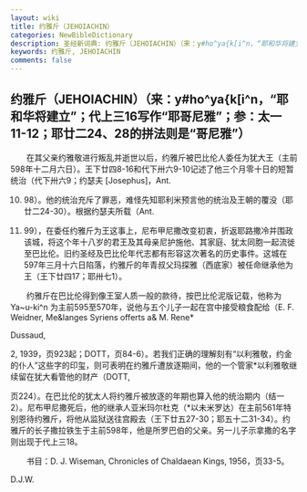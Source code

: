 ```yaml
---
layout: wiki
title: 约雅斤（JEHOIACHIN）
categories: NewBibleDictionary
description: 圣经新词典: 约雅斤（JEHOIACHIN）（来：y#ho^ya{k[i^n，“耶和华将建立”；代上三16写作“耶哥尼雅”；参：太一11-12；耶廿二24、28的拼法则是“哥尼雅”）
keywords: 约雅斤, JEHOIACHIN
comments: false
---
```


## 约雅斤（JEHOIACHIN）（来：y#ho^ya{k[i^n，“耶和华将建立”；代上三16写作“耶哥尼雅”；参：太一11-12；耶廿二24、28的拼法则是“哥尼雅”）

　　在其父亲约雅敬进行叛乱并逝世以后，约雅斤被巴比伦人委任为犹大王（主前598年十二月六日）。王下廿四8-16和代下卅六9-10记述了他三个月零十日的短暂统治（代下卅六9；约瑟夫 [Josephus]，Ant.

10. 98）。他的统治充斥了罪恶，难怪先知耶利米预言他的统治及王朝的覆没（耶廿二24-30）。根据约瑟夫所载（Ant.

10. 99），在委任约雅斤为王这事上，尼布甲尼撒改变初衷，折返耶路撒冷并围政该城，将这个年十八岁的君王及其母亲尼护施他、其家庭、犹太同胞一起流徙至巴比伦。旧约圣经及巴比伦年代志都有形容这次著名的历史事件。这城在597年三月十六日陷落，约雅斤的年青叔父玛探雅（西底家）被任命继承他为王（王下廿四17；耶卅七1）。

　　约雅斤在巴比伦得到像王室人质一般的款待，按巴比伦泥版记载，他称为 Ya~u-ki^n 为主前595至570年，说他与五个儿子一起在宫中接受粮食配给（E. F. Weidner, Me&langes Syriens offerts a& M. Rene*

Dussaud,

2, 1939，页923起；DOTT，页84-6）。若我们正确的理解刻有“以利雅敬，约金的仆人”这些字的印玺，则可表明在约雅斤遭放逐期间，他的一个管家*以利雅敬继续留在犹大看管他的财产（DOTT,

页224）。在巴比伦的犹太人将约雅斤被放逐的年期也算入他的统治期内（结一2）。尼布甲尼撒死后，他的继承人亚米玛尔杜克（*以未米罗达）在主前561年特别恩待约雅斤，将他从监狱送往宫殿去（王下廿五27-30；耶五十二31-34）。约雅斤的长子撒拉铁生于主前598年，他是所罗巴伯的父亲。另一儿子示拿撒的名字则出现于代上三18。

　　书目：D. J. Wiseman, Chronicles of Chaldaean Kings, 1956，页33-5。

D.J.W.








